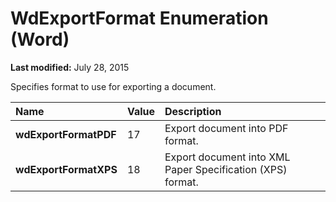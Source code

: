 
# WdExportFormat Enumeration (Word)

 **Last modified:** July 28, 2015

Specifies format to use for exporting a document.


|**Name**|**Value**|**Description**|
|:-----|:-----|:-----|
| **wdExportFormatPDF**|17|Export document into PDF format.|
| **wdExportFormatXPS**|18|Export document into XML Paper Specification (XPS) format.|
